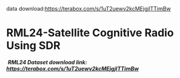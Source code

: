data download:https://terabox.com/s/1uT2uewv2kcMEjgjlTTimBw
#   RML24-Satellite Cognitive Radio Using SDR
​
***RML24 Dataset download link: https://terabox.com/s/1uT2uewv2kcMEjgjlTTimBw***
